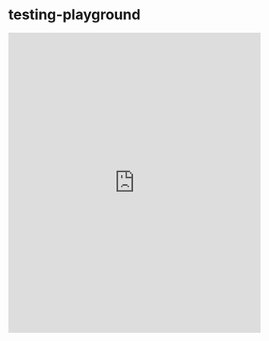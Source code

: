# testing-playground

<iframe frameborder="0" width="100%" height="600px" src="https://repl.it/student_embed/classroom/85134/669423451a7e3ad8eebead148ff1d74e"></iframe>

